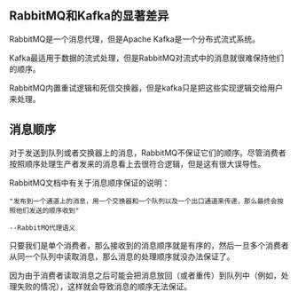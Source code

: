 ## RabbitMQ和Kafka的显著差异

RabbitMQ是一个消息代理，但是Apache Kafka是一个分布式流式系统。

Kafka最适用于数据的流式处理，但是RabbitMQ对流式中的消息就很难保持他们的顺序。

RabbitMQ内置重试逻辑和死信交换器，但是kafka只是把这些实现逻辑交给用户来处理。

## 消息顺序

对于发送到队列或者交换器上的消息，RabbitMQ不保证它们的顺序。尽管消费者按照顺序处理生产者发来的消息看上去很符合逻辑，但是这有很大误导性。

RabbitMQ文档中有关于消息顺序保证的说明：

```
"发布到一个通道上的消息，用一个交换器和一个队列以及一个出口通道来传递，那么最终会按照他们发送的顺序收到"
                                                                        --RabbitMQ代理语义
```

只要我们是单个消费者，那么接收到的消息顺序就是有序的，然后一旦多个消费者从同一个队列中读取消息，那么消息的处理顺序就没办法保证了。

因为由于消费者读取消息之后可能会把消息放回（或者重传）到队列中（例如，处理失败的情况），这样就会导致消息的顺序无法保证。

